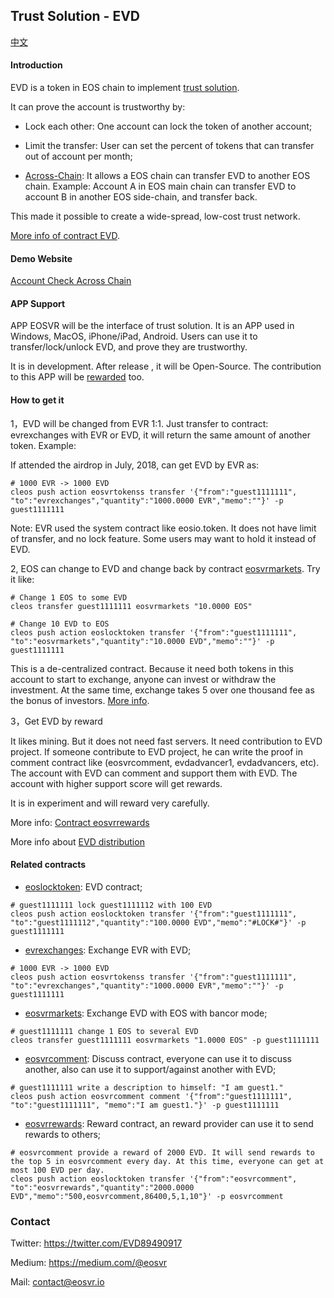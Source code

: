 ## Trust Solution - EVD

[中文](README-cn.md)

#### Introduction

EVD is a token in EOS chain to implement [trust solution](intro.md). 

It can prove the account is trustworthy by:

- Lock each other: One account can lock the token of another account;

- Limit the transfer: User can set the percent of tokens that can transfer out of account per month;

- [Across-Chain](sidelink.md): It allows a EOS chain can transfer EVD to another EOS chain. Example:
Account A in EOS main chain can transfer EVD to account B in another EOS side-chain, and transfer back.

This made it possible to create a wide-spread, low-cost trust network.

[More info of contract EVD](https://github.com/EOSVR/sidechain/blob/master/contracts/locktoken/README.md).


#### Demo Website

[Account Check Across Chain](http://id.eosvr.io)


#### APP Support

APP EOSVR will be the interface of trust solution. It is an APP used in Windows, MacOS, iPhone/iPad, Android. Users can use it to transfer/lock/unlock EVD, and prove they are trustworthy.

It is in development. After release , it will be Open-Source. The contribution to this APP will be [rewarded](https://github.com/EOSVR/sidechain/blob/master/contracts/rewards/README.md) too.


#### How to get it

1，EVD will be changed from EVR 1:1. Just transfer to contract: evrexchanges with EVR or EVD, it will return the same amount of another token. Example:

If attended the airdrop in July, 2018, can get EVD by EVR as:

```
# 1000 EVR -> 1000 EVD
cleos push action eosvrtokenss transfer '{"from":"guest1111111", "to":"evrexchanges","quantity":"1000.0000 EVR","memo":""}' -p guest1111111
```

Note: EVR used the system contract like eosio.token. It does not have limit of transfer, and no lock feature. Some users may want to hold it instead of EVD.


2, EOS can change to EVD and change back by contract [eosvrmarkets](https://github.com/EOSVR/sidechain/blob/master/contracts/sidebancor/README.md). Try it like:

```
# Change 1 EOS to some EVD
cleos transfer guest1111111 eosvrmarkets "10.0000 EOS"

# Change 10 EVD to EOS
cleos push action eoslocktoken transfer '{"from":"guest1111111", "to":"eosvrmarkets","quantity":"10.0000 EVD","memo":""}' -p guest1111111

```

This is a de-centralized contract. Because it need both tokens in this account to start to exchange, anyone can invest or withdraw the investment.
At the same time, exchange takes 5 over one thousand fee as the bonus of investors. [More info](https://github.com/EOSVR/sidechain/blob/master/contracts/sidebancor/README.md).

3，Get EVD by reward

It likes mining. But it does not need fast servers. It need contribution to EVD project. If someone contribute to EVD project, he can write the proof in comment contract like (eosvrcomment, evdadvancer1, evdadvancers, etc). The account with EVD can comment and support them with EVD. The account with higher support score will get rewards.

It is in experiment and will reward very carefully.

More info: [Contract eosvrrewards](https://github.com/EOSVR/sidechain/blob/master/contracts/rewards/README.md)

More info about [EVD distribution](evd_distribute.md)


#### Related contracts

- [eoslocktoken](https://github.com/EOSVR/sidechain/blob/master/contracts/locktoken/README.md): EVD contract;
```
# guest1111111 lock guest1111112 with 100 EVD
cleos push action eoslocktoken transfer '{"from":"guest1111111", "to":"guest1111112","quantity":"100.0000 EVD","memo":"#LOCK#"}' -p guest1111111
```

- [evrexchanges](exchange.md): Exchange EVR with EVD;
```
# 1000 EVR -> 1000 EVD
cleos push action eosvrtokenss transfer '{"from":"guest1111111", "to":"evrexchanges","quantity":"1000.0000 EVR","memo":""}' -p guest1111111
```

- [eosvrmarkets](https://github.com/EOSVR/sidechain/blob/master/contracts/sidebancor/README.md): Exchange EVD with EOS with bancor mode;
```
# guest1111111 change 1 EOS to several EVD
cleos transfer guest1111111 eosvrmarkets "1.0000 EOS" -p guest1111111
```

- [eosvrcomment](https://github.com/EOSVR/sidechain/blob/master/contracts/comments/README.md): Discuss contract, everyone can use it to discuss another, also can use it to support/against another with EVD;
```
# guest1111111 write a description to himself: "I am guest1."
cleos push action eosvrcomment comment '{"from":"guest1111111", "to":"guest1111111", "memo":"I am guest1."}' -p guest1111111
```

- [eosvrrewards](https://github.com/EOSVR/sidechain/blob/master/contracts/rewards/README.md): Reward contract, an reward provider can use it to send rewards to others;
```
# eosvrcomment provide a reward of 2000 EVD. It will send rewards to the top 5 in eosvrcomment every day. At this time, everyone can get at most 100 EVD per day.
cleos push action eoslocktoken transfer '{"from":"eosvrcomment", "to":"eosvrrewards","quantity":"2000.0000 EVD","memo":"500,eosvrcomment,86400,5,1,10"}' -p eosvrcomment
```

### Contact

Twitter: https://twitter.com/EVD89490917

Medium: https://medium.com/@eosvr

Mail: contact@eosvr.io
